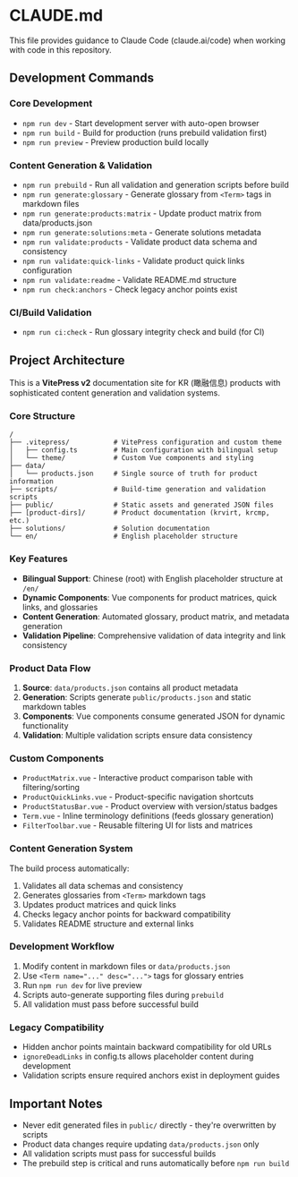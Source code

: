 # CLAUDE.md

This file provides guidance to Claude Code (claude.ai/code) when working with code in this repository.

## Development Commands

### Core Development
- `npm run dev` - Start development server with auto-open browser
- `npm run build` - Build for production (runs prebuild validation first)
- `npm run preview` - Preview production build locally

### Content Generation & Validation
- `npm run prebuild` - Run all validation and generation scripts before build
- `npm run generate:glossary` - Generate glossary from `<Term>` tags in markdown files
- `npm run generate:products:matrix` - Update product matrix from data/products.json
- `npm run generate:solutions:meta` - Generate solutions metadata
- `npm run validate:products` - Validate product data schema and consistency
- `npm run validate:quick-links` - Validate product quick links configuration
- `npm run validate:readme` - Validate README.md structure
- `npm run check:anchors` - Check legacy anchor points exist

### CI/Build Validation
- `npm run ci:check` - Run glossary integrity check and build (for CI)

## Project Architecture

This is a **VitePress v2** documentation site for KR (瞰融信息) products with sophisticated content generation and validation systems.

### Core Structure
```
/
├── .vitepress/           # VitePress configuration and custom theme
│   ├── config.ts         # Main configuration with bilingual setup
│   └── theme/            # Custom Vue components and styling
├── data/
│   └── products.json     # Single source of truth for product information
├── scripts/              # Build-time generation and validation scripts
├── public/               # Static assets and generated JSON files
├── [product-dirs]/       # Product documentation (krvirt, krcmp, etc.)
├── solutions/            # Solution documentation
└── en/                   # English placeholder structure
```

### Key Features
- **Bilingual Support**: Chinese (root) with English placeholder structure at `/en/`
- **Dynamic Components**: Vue components for product matrices, quick links, and glossaries
- **Content Generation**: Automated glossary, product matrix, and metadata generation
- **Validation Pipeline**: Comprehensive validation of data integrity and link consistency

### Product Data Flow
1. **Source**: `data/products.json` contains all product metadata
2. **Generation**: Scripts generate `public/products.json` and static markdown tables
3. **Components**: Vue components consume generated JSON for dynamic functionality
4. **Validation**: Multiple validation scripts ensure data consistency

### Custom Components
- `ProductMatrix.vue` - Interactive product comparison table with filtering/sorting
- `ProductQuickLinks.vue` - Product-specific navigation shortcuts  
- `ProductStatusBar.vue` - Product overview with version/status badges
- `Term.vue` - Inline terminology definitions (feeds glossary generation)
- `FilterToolbar.vue` - Reusable filtering UI for lists and matrices

### Content Generation System
The build process automatically:
1. Validates all data schemas and consistency
2. Generates glossaries from `<Term>` markdown tags
3. Updates product matrices and quick links
4. Checks legacy anchor points for backward compatibility
5. Validates README structure and external links

### Development Workflow
1. Modify content in markdown files or `data/products.json`
2. Use `<Term name="..." desc="...">` tags for glossary entries
3. Run `npm run dev` for live preview
4. Scripts auto-generate supporting files during `prebuild`
5. All validation must pass before successful build

### Legacy Compatibility
- Hidden anchor points maintain backward compatibility for old URLs
- `ignoreDeadLinks` in config.ts allows placeholder content during development
- Validation scripts ensure required anchors exist in deployment guides

## Important Notes
- Never edit generated files in `public/` directly - they're overwritten by scripts
- Product data changes require updating `data/products.json` only
- All validation scripts must pass for successful builds
- The prebuild step is critical and runs automatically before `npm run build`